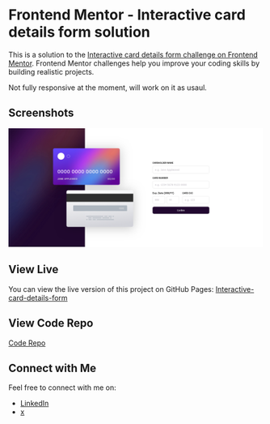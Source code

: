 # Frontend Mentor - Interactive card details form solution

This is a solution to the [Interactive card details form challenge on Frontend Mentor](https://www.frontendmentor.io/challenges/interactive-card-details-form-XpS8cKZDWw). Frontend Mentor challenges help you improve your coding skills by building realistic projects.

Not fully responsive at the moment, will work on it as usaul.

## Screenshots

![Screenshot 1](img/screenshot.png)

## View Live

You can view the live version of this project on GitHub Pages: [Interactive-card-details-form](https://iamupo.github.io/Frontend-Mentor-challenge/Interactive-card-details-form/)

## View Code Repo
[Code Repo](https://github.com/IamUPO/Frontend-Mentor-challenge/tree/main/Interactive-card-details-form)

## Connect with Me

Feel free to connect with me on:

- [LinkedIn](https://www.linkedin.com/in/iamupo/)
- [x](https://www.x.com/iamupo/)
